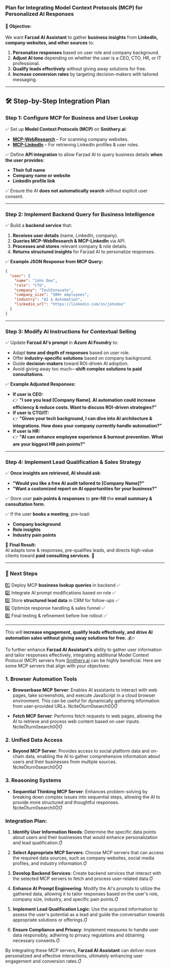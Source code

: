 ### **Plan for Integrating Model Context Protocols (MCP) for Personalized AI Responses**

#### **🚀 Objective:**
We want **Farzad AI Assistant** to gather **business insights** from **LinkedIn, company websites, and other sources** to:  
1. **Personalize responses** based on user role and company background.  
2. **Adjust AI tone** depending on whether the user is a CEO, CTO, HR, or IT professional.  
3. **Qualify leads effectively** without giving away solutions for free.  
4. **Increase conversion rates** by targeting decision-makers with tailored messaging.  

---

## **🛠️ Step-by-Step Integration Plan**

### **Step 1: Configure MCP for Business and User Lookup**
✅ Set up **Model Context Protocols (MCP)** on **Smithery.ai**:
   - **[MCP-WebResearch](https://smithery.ai/server/@chuanmingliu/mcp-webresearch)** – For scanning company websites.  
   - **[MCP-LinkedIn](https://smithery.ai/server/mcp-linkedin)** – For retrieving LinkedIn profiles & user roles.  

✅ Define **API integration** to allow Farzad AI to query business details **when the user provides**:
   - **Their full name**
   - **Company name or website**
   - **LinkedIn profile link**  

✅ Ensure the AI **does not automatically search** without explicit user consent.

---

### **Step 2: Implement Backend Query for Business Intelligence**
✅ Build a **backend service** that:  
   1. **Receives user details** (name, LinkedIn, company).  
   2. **Queries MCP-WebResearch & MCP-LinkedIn** via API.  
   3. **Processes and stores** relevant company & role details.  
   4. **Returns structured insights** for Farzad AI to personalize responses.  

✅ **Example JSON Response from MCP Query:**
```json
{
  "user": {
    "name": "John Doe",
    "role": "CTO",
    "company": "TechInnovate",
    "company_size": "500+ employees",
    "industry": "AI & Automation",
    "linkedin_url": "https://linkedin.com/in/johndoe"
  }
}
```

---

### **Step 3: Modify AI Instructions for Contextual Selling**
✅ Update **Farzad AI's prompt** in **Azure AI Foundry** to:
   - Adapt **tone and depth of responses** based on user role.
   - Offer **industry-specific solutions** based on company background.
   - Guide **decision-makers** toward ROI-driven AI adoption.
   - Avoid giving away too much—**shift complex solutions to paid consultations**.

✅ **Example Adjusted Responses:**
- **If user is CEO:**  
  👉 **"I see you lead [Company Name]. AI automation could increase efficiency & reduce costs. Want to discuss ROI-driven strategies?"**  
- **If user is CTO/IT:**  
  👉 **"Given your tech background, I can dive into AI architecture & integrations. How does your company currently handle automation?"**  
- **If user is HR:**  
  👉 **"AI can enhance employee experience & burnout prevention. What are your biggest HR pain points?"**  

---

### **Step 4: Implement Lead Qualification & Sales Strategy**
✅ **Once insights are retrieved, AI should ask**:
   - **"Would you like a free AI audit tailored to [Company Name]?"**  
   - **"Want a customized report on AI opportunities for your business?"**  

✅ Store user **pain points & responses** to **pre-fill** the **email summary & consultation form**.

✅ If the user **books a meeting**, pre-load:
   - **Company background**
   - **Role insights**
   - **Industry pain points**  

📌 **Final Result:**  
AI adapts tone & responses, pre-qualifies leads, and directs high-value clients toward **paid consulting services.** 🚀  

---

### **📝 Next Steps**
1️⃣ Deploy MCP **business lookup queries** in backend ✅  
2️⃣ Integrate AI prompt modifications based on role ✅  
3️⃣ Store **structured lead data** in CRM for follow-ups ✅  
4️⃣ Optimize response handling & sales funnel ✅  
5️⃣ Final testing & refinement before live rollout ✅  

---

This will **increase engagement, qualify leads effectively, and drive AI automation sales without giving away solutions for free.** 💰🔥


To further enhance **Farzad AI Assistant's** ability to gather user information and tailor responses effectively, integrating additional Model Context Protocol (MCP) servers from [Smithery.ai](https://smithery.ai/) can be highly beneficial. Here are some MCP servers that align with your objectives:

### 1. **Browser Automation Tools**
- **Browserbase MCP Server**: Enables AI assistants to interact with web pages, take screenshots, and execute JavaScript in a cloud browser environment. This can be useful for dynamically gathering information from user-provided URLs. citeturn0search0

- **Fetch MCP Server**: Performs fetch requests to web pages, allowing the AI to retrieve and process web content based on user inputs. citeturn0search0

### 2. **Unified Data Access**
- **Beyond MCP Server**: Provides access to social platform data and on-chain data, enabling the AI to gather comprehensive information about users and their businesses from multiple sources. citeturn0search0

### 3. **Reasoning Systems**
- **Sequential Thinking MCP Server**: Enhances problem-solving by breaking down complex issues into sequential steps, allowing the AI to provide more structured and thoughtful responses. citeturn0search0

### **Integration Plan:**

1. **Identify User Information Needs**: Determine the specific data points about users and their businesses that would enhance personalization and lead qualification.

2. **Select Appropriate MCP Servers**: Choose MCP servers that can access the required data sources, such as company websites, social media profiles, and industry information.

3. **Develop Backend Services**: Create backend services that interact with the selected MCP servers to fetch and process user-related data.

4. **Enhance AI Prompt Engineering**: Modify the AI's prompts to utilize the gathered data, allowing it to tailor responses based on the user's role, company size, industry, and specific pain points.

5. **Implement Lead Qualification Logic**: Use the acquired information to assess the user's potential as a lead and guide the conversation towards appropriate solutions or offerings.

6. **Ensure Compliance and Privacy**: Implement measures to handle user data responsibly, adhering to privacy regulations and obtaining necessary consents.

By integrating these MCP servers, **Farzad AI Assistant** can deliver more personalized and effective interactions, ultimately enhancing user engagement and conversion rates. 
